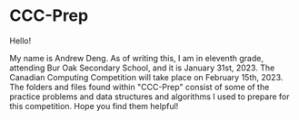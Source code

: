 # CCC-Prep

Hello!

My name is Andrew Deng. As of writing this, I am in eleventh grade, attending Bur Oak Secondary School, and it is January 31st, 2023. The Canadian Computing Competition will take place on February 15th, 2023. The folders and files found within "CCC-Prep" consist of some of the practice problems and data structures and algorithms I used to prepare for this competition. Hope you find them helpful!

